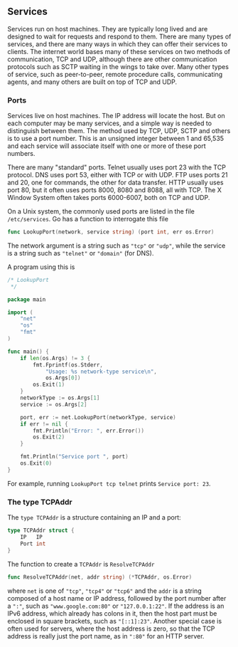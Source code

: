 ## Services

Services run on host machines. They are typically long lived and are designed to wait for requests and respond to them. There are many types of services, and there are many ways in which they can offer their services to clients. The internet world bases many of these services on two methods of communication, TCP and UDP, although there are other communication protocols such as SCTP waiting in the wings to take over. Many other types of service, such as peer-to-peer, remote procedure calls, communicating agents, and many others are built on top of TCP and UDP.

### Ports

Services live on host machines. The IP address will locate the host. But on each computer may be many services, and a simple way is needed to distinguish between them. The method used by TCP, UDP, SCTP and others is to use a port number. This is an unsigned integer between 1 and 65,535 and each service will associate itself with one or more of these port numbers.

There are many "standard" ports. Telnet usually uses port 23 with the TCP protocol. DNS uses port 53, either with TCP or with UDP. FTP uses ports 21 and 20, one for commands, the other for data transfer. HTTP usually uses port 80, but it often uses ports 8000, 8080 and 8088, all with TCP. The X Window System often takes ports 6000-6007, both on TCP and UDP.

On a Unix system, the commonly used ports are listed in the file `/etc/services`. Go has a function to interrogate this file 

```go
func LookupPort(network, service string) (port int, err os.Error)
```

The network argument is a string such as `"tcp"` or `"udp"`, while the service is a string such as `"telnet"` or `"domain"` (for DNS).

A program using this is 

```go
/* LookupPort
 */

package main

import (
	"net"
	"os"
	"fmt"
)

func main() {
	if len(os.Args) != 3 {
		fmt.Fprintf(os.Stderr,
			"Usage: %s network-type service\n",
			os.Args[0])
		os.Exit(1)
	}
	networkType := os.Args[1]
	service := os.Args[2]

	port, err := net.LookupPort(networkType, service)
	if err != nil {
		fmt.Println("Error: ", err.Error())
		os.Exit(2)
	}

	fmt.Println("Service port ", port)
	os.Exit(0)
}
```

For example, running `LookupPort tcp telnet` prints `Service port: 23`.


### The type TCPAddr

The `type TCPAddr` is a structure containing an IP and a port:

```go
type TCPAddr struct {
    IP   IP
    Port int
}
```
    
The function to create a `TCPAddr` is `ResolveTCPAddr`

```go
func ResolveTCPAddr(net, addr string) (*TCPAddr, os.Error)
```
  
where `net` is one of `"tcp"`, `"tcp4"` or `"tcp6"` and the `addr` is a string composed of a host name or IP address, followed by the port number after a `":"`, such as `"www.google.com:80"` or `"127.0.0.1:22"`. 
If the address is an IPv6 address, which already has colons in it, then the host part must be enclosed in square brackets, such as `"[::1]:23"`. 
Another special case is often used for servers, where the host address is zero, so that the TCP address is really just the port name, as in `":80"` for an HTTP server. 
